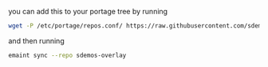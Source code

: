 you can add this to your portage tree by running

```bash
wget -P /etc/portage/repos.conf/ https://raw.githubusercontent.com/sdemos/sdemos-overlay/master/sdemos-overlay.conf
```

and then running 

```bash
emaint sync --repo sdemos-overlay
```
